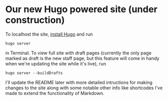 # Our new Hugo powered site (under construction)

To localhost the site, [install Hugo](https://gohugo.io/overview/installing/) and run 
```
hugo server
```
in Terminal. To view full site with draft pages (currently the only page marked as draft is the new staff page, but this feature will come in handy when we're updating the site while it's live), run
```
hugo server --buildDrafts
```

I'll update the README later with more detailed intructions for making changes to the site along with some notable other info like shortcodes I've made to extend the functionality of Markdown.

